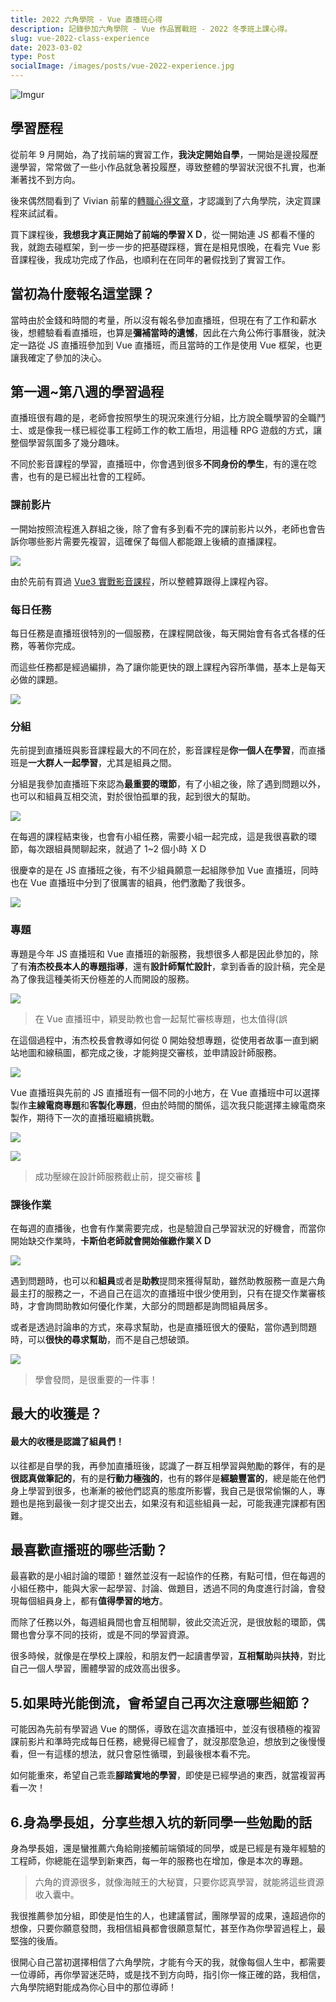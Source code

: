```yaml
---
title: 2022 六角學院 - Vue 直播班心得
description: 記錄參加六角學院 - Vue 作品實戰班 - 2022 冬季班上課心得。
slug: vue-2022-class-experience
date: 2023-03-02
type: Post
socialImage: /images/posts/vue-2022-experience.jpg
---
```


![Imgur](/images/posts/vue-2022-experience.jpg)

## 學習歷程

從前年 9 月開始，為了找前端的實習工作，**我決定開始自學**，一開始是邊投履歷邊學習，常常做了一些小作品就急著投履歷，導致整體的學習狀況很不扎實，也漸漸著找不到方向。

後來偶然間看到了 Vivian 前輩的[轉職心得文章](https://vocus.cc/article/615660c5fd89780001769c6c)，才認識到了六角學院，決定買課程來試試看。

買下課程後，**我想我才真正開始了前端的學習ＸＤ**，從一開始連 JS 都看不懂的我，就跑去碰框架，到一步一步的把基礎踩穩，實在是相見恨晚，在看完 Vue 影音課程後，我成功完成了作品，也順利在在同年的暑假找到了實習工作。

## 當初為什麼報名這堂課？

當時由於金錢和時間的考量，所以沒有報名參加直播班，但現在有了工作和薪水後，想體驗看看直播班，也算是**彌補當時的遺憾**，因此在六角公佈行事曆後，就決定一路從 JS 直播班參加到 Vue 直播班，而且當時的工作是使用 Vue 框架，也更讓我確定了參加的決心。

## 第一週~第八週的學習過程

直播班很有趣的是，老師會按照學生的現況來進行分組，比方說全職學習的全職鬥士、或是像我一樣已經從事工程師工作的軟工盾坦，用這種 RPG 遊戲的方式，讓整個學習氛圍多了幾分趣味。

不同於影音課程的學習，直播班中，你會遇到很多**不同身份的學生**，有的還在唸書，也有的是已經出社會的工程師。

### 課前影片

一開始按照流程進入群組之後，除了會有多到看不完的課前影片以外，老師也會告訴你哪些影片需要先複習，這確保了每個人都能跟上後續的直播課程。

![](https://i.imgur.com/j1L4Ai6.png)

由於先前有買過 [Vue3 實戰影音課程](https://www.hexschool.com/courses/vue3.html)，所以整體算跟得上課程內容。

### 每日任務

每日任務是直播班很特別的一個服務，在課程開啟後，每天開始會有各式各樣的任務，等著你完成。

而這些任務都是經過編排，為了讓你能更快的跟上課程內容所準備，基本上是每天必做的課題。

![](https://i.imgur.com/O904k8Z.png)

### 分組

先前提到直播班與影音課程最大的不同在於，影音課程是**你一個人在學習**，而直播班是**一大群人一起學習**，尤其是組員之間。

分組是我參加直播班下來認為**最重要的環節**，有了小組之後，除了遇到問題以外，也可以和組員互相交流，對於很怕孤單的我，起到很大的幫助。

![](https://i.imgur.com/xJUBpTz.png)

在每週的課程結束後，也會有小組任務，需要小組一起完成，這是我很喜歡的環節，每次跟組員閒聊起來，就過了 1~2 個小時 ＸＤ

很慶幸的是在 JS 直播班之後，有不少組員願意一起組隊參加 Vue 直播班，同時也在 Vue 直播班中分到了很厲害的組員，他們激勵了我很多。

![](https://i.imgur.com/HUti3fp.png)

### 專題

專題是今年 JS 直播班和 Vue 直播班的新服務，我想很多人都是因此參加的，除了有**洧杰校長本人的專題指導**，還有**設計師幫忙設計**，拿到香香的設計稿，完全是為了像我這種美術天份極差的人而開設的服務。

![](https://i.imgur.com/75MlRSP.png)

> 在 Vue 直播班中，穎旻助教也會一起幫忙審核專題，也太值得(誤

在這個過程中，洧杰校長會教導如何從 0 開始發想專題，從使用者故事一直到網站地圖和線稿圖，都完成之後，才能夠提交審核，並申請設計師服務。

![](https://i.imgur.com/fiIBGbq.png)

Vue 直播班與先前的 JS 直播班有一個不同的小地方，在 Vue 直播班中可以選擇製作**主線電商專題**和**客製化專題**，但由於時間的關係，這次我只能選擇主線電商來製作，期待下一次的直播班繼續挑戰。

![](https://i.imgur.com/tn0pPvs.png)

![](https://i.imgur.com/9cl27Gq.png)

> 成功壓線在設計師服務截止前，提交審核 🎉

### 課後作業

在每週的直播後，也會有作業需要完成，也是驗證自己學習狀況的好機會，而當你開始缺交作業時，**卡斯伯老師就會開始催繳作業ＸＤ**

![](https://i.imgur.com/XEb3u9z.png)

遇到問題時，也可以和**組員**或者是**助教**提問來獲得幫助，雖然助教服務一直是六角最主打的服務之一，不過自己在這次的直播班中很少使用到，只有在提交作業審核時，才會詢問助教如何優化作業，大部分的問題都是詢問組員居多。

或者是透過討論串的方式，來尋求幫助，也是直播班很大的優點，當你遇到問題時，可以**很快的尋求幫助**，而不是自己想破頭。

![](https://i.imgur.com/1oLpwg3.png)

> 學會發問，是很重要的一件事！

## 最大的收獲是？

#### 最大的收穫是認識了組員們！

以往都是自學的我，再參加直播班後，認識了一群互相學習與勉勵的夥伴，有的是**很認真做筆記的**，有的是**行動力極強的**，也有的夥伴是**經驗豐富的**，總是能在他們身上學習到很多，也漸漸的被他們認真的態度所影響，我自己是很常偷懶的人，專題也是拖到最後一刻才提交出去，如果沒有和這些組員一起，可能我連完課都有困難。

## 最喜歡直播班的哪些活動？

最喜歡的是小組討論的環節！雖然並沒有一起協作的任務，有點可惜，但在每週的小組任務中，能與大家一起學習、討論、做題目，透過不同的角度進行討論，會發現每個組員身上，都有**值得學習的地方**。

而除了任務以外，每週組員間也會互相閒聊，彼此交流近況，是很放鬆的環節，偶爾也會分享不同的技術，或是不同的學習資源。

很多時候，就像是在學校上課般，和朋友們一起讀書學習，**互相幫助**與**扶持**，對比自己一個人學習，團體學習的成效高出很多。


## 5.如果時光能倒流，會希望自己再次注意哪些細節？

可能因為先前有學習過 Vue 的關係，導致在這次直播班中，並沒有很積極的複習課前影片和準時完成每日任務，總覺得已經會了，就沒那麼急迫，想放到之後慢慢看，但一有這樣的想法，就只會惡性循環，到最後根本看不完。

如何能重來，希望自己乖乖**腳踏實地的學習**，即使是已經學過的東西，就當複習再看一次！

## 6.身為學長姐，分享些想入坑的新同學一些勉勵的話

身為學長姐，還是蠻推薦六角給剛接觸前端領域的同學，或是已經是有幾年經驗的工程師，你總能在這學到新東西，每一年的服務也在增加，像是本次的專題。

> 六角的資源很多，就像海賊王的大秘寶，只要你認真學習，就能將這些資源收入囊中。

我很推薦參加分組，即使是怕生的人，也建議嘗試，團隊學習的成果，遠超過你的想像，只要你願意發問，我相信組員都會很願意幫忙，甚至作為你學習過程上，最堅強的後盾。

很開心自己當初選擇相信了六角學院，才能有今天的我，就像每個人生中，都需要一位導師，再你學習迷茫時，或是找不到方向時，指引你一條正確的路，我相信，六角學院絕對能成為你心目中的那位導師！